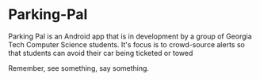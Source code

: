 # Parking-Pal

Parking Pal is an Android app that is in development by a group of Georgia Tech Computer Science students. It's focus is to crowd-source alerts so that students can avoid their car being ticketed or towed

Remember, see something, say something.

